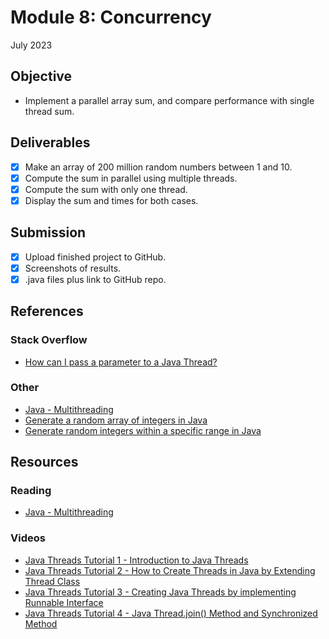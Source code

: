 # Module 8: Concurrency

July 2023

## Objective

* Implement a parallel array sum, and compare performance with single thread sum.

## Deliverables

- [x] Make an array of 200 million random numbers between 1 and 10.
- [x] Compute the sum in parallel using multiple threads.
- [x] Compute the sum with only one thread.
- [x] Display the sum and times for both cases.

## Submission

- [x] Upload finished project to GitHub.
- [x] Screenshots of results.
- [x] .java files plus link to GitHub repo.

## References

### Stack Overflow

* [How can I pass a parameter to a Java Thread?](https://stackoverflow.com/questions/877096/how-can-i-pass-a-parameter-to-a-java-thread)

### Other

* [Java - Multithreading](https://www.tutorialspoint.com/java/java_multithreading.htm)
* [Generate a random array of integers in Java](https://www.tutorialspoint.com/generate-a-random-array-of-integers-in-java)
* [Generate random integers within a specific range in Java](https://www.geeksforgeeks.org/how-do-i-generate-random-integers-within-a-specific-range-in-java/)

## Resources

### Reading

* [Java - Multithreading](https://www.tutorialspoint.com/java/java_multithreading.htm)

### Videos

* [ Java Threads Tutorial 1 - Introduction to Java Threads ](https://www.youtube.com/watch?v=b5sj13Z7aho&list=PLS1QulWo1RIbfTjQvTdj8Y6yyq4R7g-Al&index=43)
* [ Java Threads Tutorial 2 - How to Create Threads in Java by Extending Thread Class ](https://www.youtube.com/watch?v=0ySznjdXMEA&list=PLS1QulWo1RIbfTjQvTdj8Y6yyq4R7g-Al&index=44)
* [ Java Threads Tutorial 3 - Creating Java Threads by implementing Runnable Interface ](https://www.youtube.com/watch?v=UXW5a-iHjso&list=PLS1QulWo1RIbfTjQvTdj8Y6yyq4R7g-Al&index=45)
* [ Java Threads Tutorial 4 - Java Thread.join() Method and Synchronized Method ](https://www.youtube.com/watch?v=8bSlaGsG4dk&list=PLS1QulWo1RIbfTjQvTdj8Y6yyq4R7g-Al&index=46)
